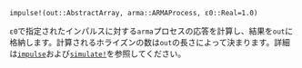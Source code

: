 ```
impulse!(out::AbstractArray, arma::ARMAProcess, ε0::Real=1.0)
```

`ε0`で指定されたインパルスに対する`arma`プロセスの応答を計算し、結果を`out`に格納します。計算されるホライズンの数は`out`の長さによって決まります。詳細は[`impulse`](@ref)および[`simulate!`](@ref)を参照してください。
